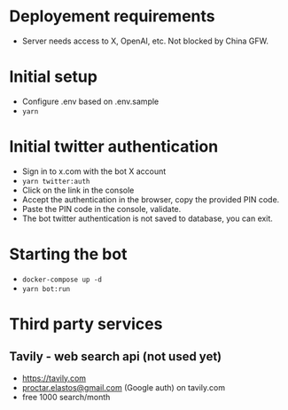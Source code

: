 # Deployement requirements

- Server needs access to X, OpenAI, etc. Not blocked by China GFW.

# Initial setup

- Configure .env based on .env.sample
- `yarn`

# Initial twitter authentication

- Sign in to x.com with the bot X account
- `yarn twitter:auth`
- Click on the link in the console
- Accept the authentication in the browser, copy the provided PIN code.
- Paste the PIN code in the console, validate.
- The bot twitter authentication is not saved to database, you can exit.

# Starting the bot

- `docker-compose up -d`
- `yarn bot:run`

# Third party services

## Tavily - web search api (not used yet)

- https://tavily.com
- proctar.elastos@gmail.com (Google auth) on tavily.com
- free 1000 search/month
